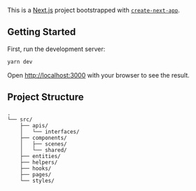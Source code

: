 This is a [Next.js](https://nextjs.org/) project bootstrapped with [`create-next-app`](https://github.com/vercel/next.js/tree/canary/packages/create-next-app).

## Getting Started

First, run the development server:

```bash
yarn dev
```

Open [http://localhost:3000](http://localhost:3000) with your browser to see the result.

## Project Structure



```
.
└── src/
    ├── apis/
    │   └── interfaces/
    ├── components/
    │   ├── scenes/
    │   └── shared/
    ├── entities/
    ├── helpers/
    ├── hooks/
    ├── pages/
    └── styles/
```